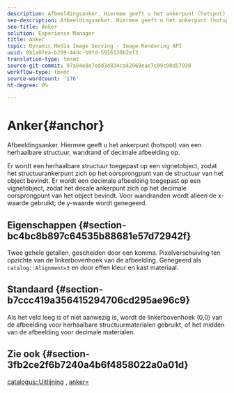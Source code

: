 ```yaml
---
description: Afbeeldingsanker. Hiermee geeft u het ankerpunt (hotspot) van een herhaalbare structuur, wandrand of decimale afbeelding op.
seo-description: Afbeeldingsanker. Hiermee geeft u het ankerpunt (hotspot) van een herhaalbare structuur, wandrand of decimale afbeelding op.
seo-title: Anker
solution: Experience Manager
title: Anker
topic: Dynamic Media Image Serving - Image Rendering API
uuid: 0b1a0fea-b299-44dc-b9fd-5916130b2ef3
translation-type: tm+mt
source-git-commit: 97a84e8e7edd3d834ca42069eae7c09c00d57938
workflow-type: tm+mt
source-wordcount: '176'
ht-degree: 0%

---
```



# Anker{#anchor}

Afbeeldingsanker. Hiermee geeft u het ankerpunt (hotspot) van een herhaalbare structuur, wandrand of decimale afbeelding op.

Er wordt een herhaalbare structuur toegepast op een vignetobject, zodat het structuurankerpunt zich op het oorsprongpunt van de structuur van het object bevindt. Er wordt een decimale afbeelding toegepast op een vignetobject, zodat het decale ankerpunt zich op het decimale oorsprongpunt van het object bevindt. Voor wandranden wordt alleen de x-waarde gebruikt; de y-waarde wordt genegeerd.

## Eigenschappen {#section-bc4bc8b897c64535b88681e57d72942f}

Twee gehele getallen, gescheiden door een komma. Pixelverschuiving ten opzichte van de linkerbovenhoek van de afbeelding. Genegeerd als `catalog::Alignment=3` en door effen kleur en kast materiaal.

## Standaard {#section-b7ccc419a356415294706cd295ae96c9}

Als het veld leeg is of niet aanwezig is, wordt de linkerbovenhoek (0,0) van de afbeelding voor herhaalbare structuurmaterialen gebruikt, of het midden van de afbeelding voor decimale materialen.

## Zie ook {#section-3fb2ce2f6b7240a4b6f4858022a0a01d}

[catalogus::Uitlijning](../../../../../ir-api/material-cat/image-rendering-api-ref/c-ir-material-catalog/c-ir-material-data-reference/r-ir-alignment.md#reference-e52152e8dc244d0aa13b40c615d0f399) ,  [anker=](../../../../../ir-api/http-protocol/image-rendering-api-ref/c-ir-http-protocol-ref/c-ir-http-protocol-command-reference/r-ir-http-anchor.md#reference-d53923d785c9442997dc7f2199524c26)
